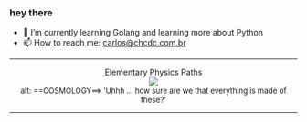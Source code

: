 ### hey there 

- :seedling: I’m currently learning Golang and learning more about Python
- :mailbox: How to reach me: carlos@chcdc.com.br


---


<!-- xkcd -->
<p align="center">Elementary Physics Paths</br><img src=https://imgs.xkcd.com/comics/elementary_physics_paths.png></br><font size =2>alt: ==COSMOLOGY==> 'Uhhh ... how sure are we that everything is made of these?'</br></font></p></table></p> 


<!-- xkcd -->
---
